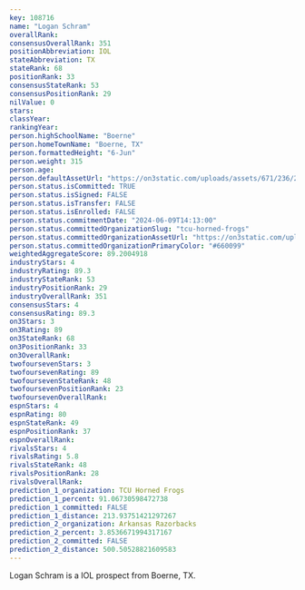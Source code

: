 ```yaml
---
key: 108716
name: "Logan Schram"
overallRank: 
consensusOverallRank: 351
positionAbbreviation: IOL
stateAbbreviation: TX
stateRank: 68
positionRank: 33
consensusStateRank: 53
consensusPositionRank: 29
nilValue: 0
stars: 
classYear: 
rankingYear: 
person.highSchoolName: "Boerne"
person.homeTownName: "Boerne, TX"
person.formattedHeight: "6-Jun"
person.weight: 315
person.age: 
person.defaultAssetUrl: "https://on3static.com/uploads/assets/671/236/236671.png"
person.status.isCommitted: TRUE
person.status.isSigned: FALSE
person.status.isTransfer: FALSE
person.status.isEnrolled: FALSE
person.status.commitmentDate: "2024-06-09T14:13:00"
person.status.committedOrganizationSlug: "tcu-horned-frogs"
person.status.committedOrganizationAssetUrl: "https://on3static.com/uploads/assets/773/214/214773.svg"
person.status.committedOrganizationPrimaryColor: "#660099"
weightedAggregateScore: 89.2004918
industryStars: 4
industryRating: 89.3
industryStateRank: 53
industryPositionRank: 29
industryOverallRank: 351
consensusStars: 4
consensusRating: 89.3
on3Stars: 3
on3Rating: 89
on3StateRank: 68
on3PositionRank: 33
on3OverallRank: 
twofoursevenStars: 3
twofoursevenRating: 89
twofoursevenStateRank: 48
twofoursevenPositionRank: 23
twofoursevenOverallRank: 
espnStars: 4
espnRating: 80
espnStateRank: 49
espnPositionRank: 37
espnOverallRank: 
rivalsStars: 4
rivalsRating: 5.8
rivalsStateRank: 48
rivalsPositionRank: 28
rivalsOverallRank: 
prediction_1_organization: TCU Horned Frogs
prediction_1_percent: 91.06730598472738
prediction_1_committed: FALSE
prediction_1_distance: 213.93751421297267
prediction_2_organization: Arkansas Razorbacks
prediction_2_percent: 3.8536671994317167
prediction_2_committed: FALSE
prediction_2_distance: 500.50528821609583
---
```

Logan Schram is a IOL prospect from Boerne, TX.